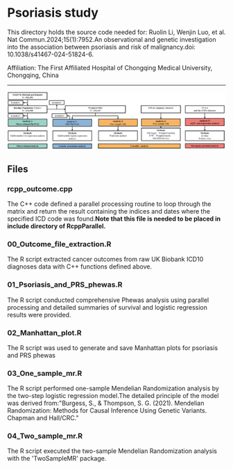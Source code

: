 # **Psoriasis study**
This directory holds the source code needed for: 
Ruolin Li, Wenjin Luo, et al. Nat Commun.2024;15(1):7952.An observational and genetic investigation into the association between psoriasis and risk of malignancy.doi: 10.1038/s41467-024-51824-6. 

Affiliation: The First Affiliated Hospital of Chongqing Medical University, Chongqing, China
****

![flowchart](figure.png)

## Files
### rcpp_outcome.cpp 
The C++ code defined a parallel processing routine to loop through the matrix and return the result containing the indices and 
dates where the specified ICD code was found.**Note that this file is needed to be placed in include directory of RcppParallel.**

### 00_Outcome_file_extraction.R
The R script extracted cancer outcomes from raw UK Biobank ICD10 diagnoses data with C++ functions defined above.

### 01_Psoriasis_and_PRS_phewas.R
The R script conducted comprehensive Phewas analysis using parallel processing and detailed summaries of survival and logistic 
regression results were provided.

### 02_Manhattan_plot.R
The R script was used to generate and save Manhattan plots for psoriasis and PRS phewas

### 03_One_sample_mr.R
The R script performed one-sample Mendelian Randomization analysis by the two-step logistic regression model.The detailed 
principle of the model was derived from:"Burgess, S., & Thompson, S. G. (2021). Mendelian Randomization: Methods for Causal 
Inference Using Genetic Variants. Chapman and Hall/CRC."

### 04_Two_sample_mr.R
The R script executed the two-sample Mendelian Randomization analysis with the 'TwoSampleMR' package.
